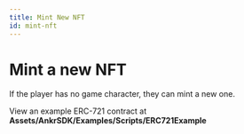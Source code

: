 ```yaml
---
title: Mint New NFT
id: mint-nft
---
```


# Mint a new NFT

If the player has no game character, they can mint a new one. 

View an example ERC-721 contract at **Assets/AnkrSDK/Examples/Scripts/ERC721Example**